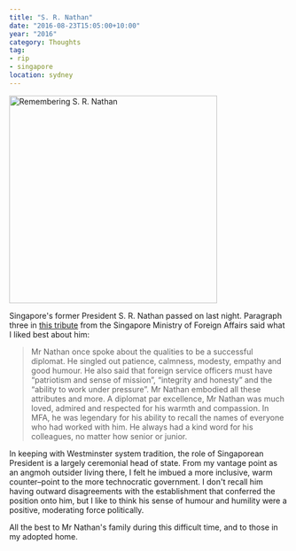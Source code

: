 ```yaml
---
title: "S. R. Nathan"
date: "2016-08-23T15:05:00+10:00"
year: "2016"
category: Thoughts
tag:
- rip
- singapore
location: sydney
---
```

<img src="https://rubenerd.com/files/2016/srnathan.jpg" srcset="https://rubenerd.com/files/2016/srnathan.jpg 1x, https://rubenerd.com/files/2016/srnathan@2x.jpg 2x" alt="Remembering S. R. Nathan" style="width:375px" /></p>

Singapore's former President S. R. Nathan passed on last night. Paragraph three in [this tribute] from the Singapore Ministry of Foreign Affairs said what I liked best about him:

> Mr Nathan once spoke about the qualities to be a successful diplomat.  He singled out patience, calmness, modesty, empathy and good humour. He also said that foreign service officers must have “patriotism and sense of mission”, “integrity and honesty” and the “ability to work under pressure”.  Mr Nathan embodied all these attributes and more.  A diplomat par excellence, Mr Nathan was much loved, admired and respected for his warmth and compassion.  In MFA, he was legendary for his ability to recall the names of everyone who had worked with him.  He always had a kind word for his colleagues, no matter how senior or junior.

In keeping with Westminster system tradition, the role of Singaporean President is a largely ceremonial head of state. From my vantage point as an angmoh outsider living there, I felt he imbued a more inclusive, warm counter–point to the more technocratic government. I don't recall him having outward disagreements with the establishment that conferred the position onto him, but I like to think his sense of humour and humility were a positive, moderating force politically.

All the best to Mr Nathan's family during this difficult time, and to those in my adopted home.

[this tribute]: https://www.mfa.gov.sg/content/mfa/media_centre/press_room/if/2016/201608/tribute_SRNathan.html

